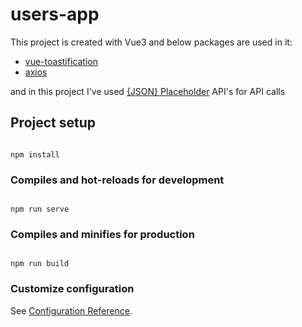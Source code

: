 
# users-app
This project is created with Vue3 and below packages are used in it:

 - [vue-toastification](https://github.com/Maronato/vue-toastification)
 - [axios](https://www.google.com/url?sa=t&rct=j&q=&esrc=s&source=web&cd=&cad=rja&uact=8&ved=2ahUKEwi73LGsvpfyAhW7h_0HHQbNA8wQFnoECAcQAw&url=https://github.com/axios/axios&usg=AOvVaw266wVW3XPRY46nOw2ULXdh)

and in this project I've used [{JSON} Placeholder](https://jsonplaceholder.typicode.com/) API's for API calls

  

## Project setup

```

npm install

```

  

### Compiles and hot-reloads for development

```

npm run serve

```

  

### Compiles and minifies for production

```

npm run build

```

  

### Customize configuration

See [Configuration Reference](https://cli.vuejs.org/config/).
